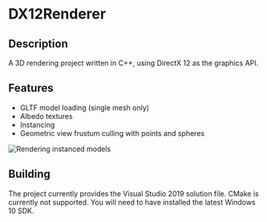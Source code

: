 # DX12Renderer
## Description
A 3D rendering project written in C++, using DirectX 12 as the graphics API.

## Features
- GLTF model loading (single mesh only)
- Albedo textures
- Instancing
- Geometric view frustum culling with points and spheres

![Rendering instanced models](https://user-images.githubusercontent.com/34250026/173068461-ad322038-f782-4ab7-a98d-2fb115ddfd78.png)

## Building
The project currently provides the Visual Studio 2019 solution file. CMake is currently not supported. You will need to have installed the latest Windows 10 SDK.
